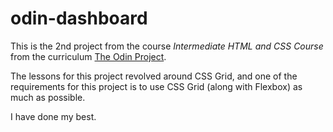 # odin-dashboard

This is the 2nd project from the course *Intermediate HTML and CSS Course* from the curriculum [The Odin Project](https://www.theodinproject.com/).

The lessons for this project revolved around CSS Grid, and one of the requirements for this project is to use CSS Grid (along with Flexbox) as much as possible.

I have done my best.
